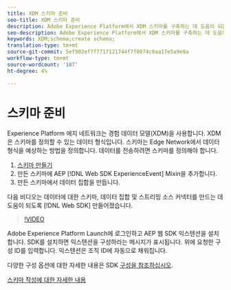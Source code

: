 ```yaml
---
title: XDM 스키마 준비
seo-title: XDM 스키마 준비
description: Adobe Experience Platform에서 XDM 스키마를 구축하는 데 도움이 되는 가이드
seo-description: Adobe Experience Platform에서 XDM 스키마를 구축하는 데 도움이 되는 가이드
keywords: XDM;schema;create schema;
translation-type: tm+mt
source-git-commit: 5ef902ef7f7717121744f7f0074c0aa17e5a9e9a
workflow-type: tm+mt
source-wordcount: '187'
ht-degree: 4%

---
```



# 스키마 준비

Experience Platform 에지 네트워크는 경험 데이터 모델(XDM)을 사용합니다. XDM은 스키마를 정의할 수 있는 데이터 형식입니다. 스키마는 Edge Network에서 데이터 형식을 예상하는 방법을 정의합니다. 데이터를 전송하려면 스키마를 정의해야 합니다.

1. [스키마 만들기](../../xdm/tutorials/create-schema-ui.md)
2. 만든 스키마에 AEP [!DNL Web SDK ExperienceEvent] Mixin을 추가합니다.
3. 만든 스키마에서 데이터 집합을 만듭니다.

다음 비디오는 데이터에 대한 스키마, 데이터 집합 및 스트리밍 소스 커넥터를 만드는 데 도움이 되도록 [!DNL Web SDK] 만들어졌습니다.


>[!VIDEO](https://video.tv.adobe.com/v/35395?quality=12&learn=on)

Adobe Experience Platform Launch에 로그인하고 AEP 웹 SDK 익스텐션을 설치합니다. SDK를 설치하면 익스텐션을 구성하라는 메시지가 표시됩니다. 위에 요청한 구성 ID를 입력합니다. 익스텐션은 조직 ID에 자동으로 채워집니다.

다양한 구성 옵션에 대한 자세한 내용은 SDK [구성을 참조하십시오](../fundamentals/configuring-the-sdk.md).

[스키마 작성에 대한 자세한 내용](https://docs.adobe.com/content/help/ko-KR/experience-platform/xdm/schema/composition.html)
